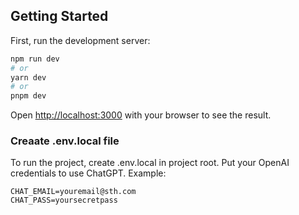 ## Getting Started

First, run the development server:

```bash
npm run dev
# or
yarn dev
# or
pnpm dev
```

Open [http://localhost:3000](http://localhost:3000) with your browser to see the result.

### Creaate .env.local file
To run the project, create .env.local in project root. Put your OpenAI credentials to use ChatGPT. Example:
```
CHAT_EMAIL=youremail@sth.com
CHAT_PASS=yoursecretpass
```
